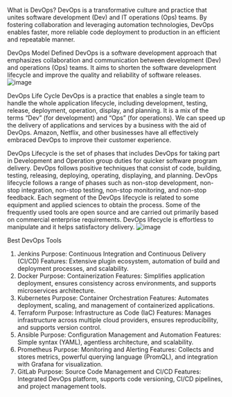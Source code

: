What is DevOps?
DevOps is a transformative culture and practice that unites software development (Dev) and IT operations (Ops) teams. By fostering collaboration and leveraging automation technologies, DevOps enables faster, more reliable code deployment to production in an efficient and repeatable manner.

DevOps Model Defined
DevOps is a software development approach that emphasizes collaboration and communication between development (Dev) and operations (Ops) teams. It aims to shorten the software development lifecycle and improve the quality and reliability of software releases.
![image](https://github.com/user-attachments/assets/c3503c13-c309-4338-ad47-4acdbd34aac9)

DevOps Life Cycle
DevOps is a practice that enables a single team to handle the whole application lifecycle, including development, testing, release, deployment, operation, display, and planning. It is a mix of the terms “Dev” (for development) and “Ops” (for operations). We can speed up the delivery of applications and services by a business with the aid of DevOps. Amazon, Netflix, and other businesses have all effectively embraced DevOps to improve their customer experience.

DevOps Lifecycle is the set of phases that includes DevOps for taking part in Development and Operation group duties for quicker software program delivery. DevOps follows positive techniques that consist of code, building, testing, releasing, deploying, operating, displaying, and planning. DevOps lifecycle follows a range of phases such as non-stop development, non-stop integration, non-stop testing, non-stop monitoring, and non-stop feedback. Each segment of the DevOps lifecycle is related to some equipment and applied sciences to obtain the process. Some of the frequently used tools are open source and are carried out primarily based on commercial enterprise requirements. DevOps lifecycle is effortless to manipulate and it helps satisfactory delivery. 
 ![image](https://github.com/user-attachments/assets/8f9daa18-e51d-4a8e-8e64-7a43faa6aaaa)

Best DevOps Tools
1. Jenkins
Purpose: Continuous Integration and Continuous Delivery (CI/CD)
Features: Extensive plugin ecosystem, automation of build and deployment processes, and scalability.
2. Docker
Purpose: Containerization
Features: Simplifies application deployment, ensures consistency across environments, and supports microservices architecture.
3. Kubernetes
Purpose: Container Orchestration
Features: Automates deployment, scaling, and management of containerized applications.
4. Terraform
Purpose: Infrastructure as Code (IaC)
Features: Manages infrastructure across multiple cloud providers, ensures reproducibility, and supports version control.
5. Ansible
Purpose: Configuration Management and Automation
Features: Simple syntax (YAML), agentless architecture, and scalability.
6. Prometheus
Purpose: Monitoring and Alerting
Features: Collects and stores metrics, powerful querying language (PromQL), and integration with Grafana for visualization.
7. GitLab
Purpose: Source Code Management and CI/CD
Features: Integrated DevOps platform, supports code versioning, CI/CD pipelines, and project management tools.
